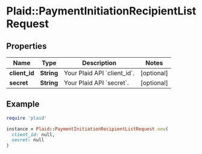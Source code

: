 # Plaid::PaymentInitiationRecipientListRequest

## Properties

| Name | Type | Description | Notes |
| ---- | ---- | ----------- | ----- |
| **client_id** | **String** | Your Plaid API &#x60;client_id&#x60;. | [optional] |
| **secret** | **String** | Your Plaid API &#x60;secret&#x60;. | [optional] |

## Example

```ruby
require 'plaid'

instance = Plaid::PaymentInitiationRecipientListRequest.new(
  client_id: null,
  secret: null
)
```

